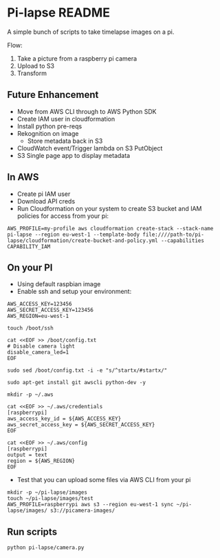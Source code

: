# Pi-lapse README

A simple bunch of scripts to take timelapse images on a pi.

Flow:

1. Take a picture from a raspberry pi camera
2. Upload to S3
3. Transform

## Future Enhancement

- Move from AWS CLI through to AWS Python SDK
- Create IAM user in cloudformation
- Install python pre-reqs
- Rekognition on image
  - Store metadata back in S3
- CloudWatch event/Trigger lambda on S3 PutObject
- S3 Single page app to display metadata

## In AWS

  - Create pi IAM user
  - Download API creds
  - Run Cloudformation on your system to create S3 bucket and IAM policies for access from your pi:
```
AWS_PROFILE=my-profile aws cloudformation create-stack --stack-name pi-lapse --region eu-west-1 --template-body file:////path-to/pi-lapse/cloudformation/create-bucket-and-policy.yml --capabilities CAPABILITY_IAM
```

## On your PI

- Using default raspbian image
- Enable ssh and setup your environment:
```
AWS_ACCESS_KEY=123456
AWS_SECRET_ACCESS_KEY=123456
AWS_REGION=eu-west-1

touch /boot/ssh

cat <<EOF >> /boot/config.txt
# Disable camera light
disable_camera_led=1
EOF

sudo sed /boot/config.txt -i -e "s/^startx/#startx/"

sudo apt-get install git awscli python-dev -y

mkdir -p ~/.aws

cat <<EOF >> ~/.aws/credentials
[raspberrypi]
aws_access_key_id = ${AWS_ACCESS_KEY}
aws_secret_access_key = ${AWS_SECRET_ACCESS_KEY}
EOF

cat <<EOF >> ~/.aws/config
[raspberrypi]
output = text
region = ${AWS_REGION}
EOF
```

- Test that you can upload some files via AWS CLI from your pi
```
mkdir -p ~/pi-lapse/images
touch ~/pi-lapse/images/test
AWS_PROFILE=raspberrypi aws s3 --region eu-west-1 sync ~/pi-lapse/images/ s3://picamera-images/
```

## Run scripts

```
python pi-lapse/camera.py
```
